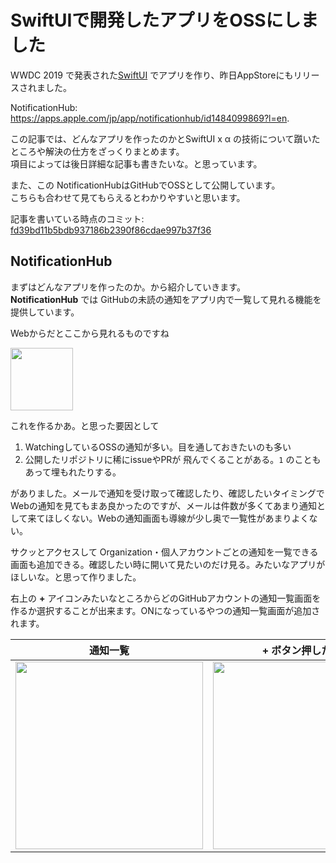 # SwiftUIで開発したアプリをOSSにしました
WWDC 2019 で発表された[SwiftUI](https://developer.apple.com/videos/play/wwdc2019/204/) でアプリを作り、昨日AppStoreにもリリースされました。  

NotificationHub: https://apps.apple.com/jp/app/notificationhub/id1484099869?l=en. 

この記事では、どんなアプリを作ったのかとSwiftUI x α の技術について躓いたところや解決の仕方をざっくりまとめます。  
項目によっては後日詳細な記事も書きたいな。と思っています。  

また、この NotificationHubはGitHubでOSSとして公開しています。  
こちらも合わせて見てもらえるとわかりやすいと思います。

記事を書いている時点のコミット: [fd39bd11b5bdb937186b2390f86cdae997b37f36](https://github.com/bannzai/NotificationHub/tree/fd39bd11b5bdb937186b2390f86cdae997b37f36)

## NotificationHub
まずはどんなアプリを作ったのか。から紹介していきます。　　
**NotificationHub** では GitHubの未読の通知をアプリ内で一覧して見れる機能を提供しています。

Webからだとここから見れるものですね

<img width=100px src="https://user-images.githubusercontent.com/10897361/67446542-e5ce6680-f64b-11e9-9ea2-553dece6e097.png" />

これを作るかあ。と思った要因として

1. WatchingしているOSSの通知が多い。目を通しておきたいのも多い
2. 公開したリポジトリに稀にissueやPRが 飛んでくることがある。`1` のこともあって埋もれたりする。

がありました。メールで通知を受け取って確認したり、確認したいタイミングでWebの通知を見てもまあ良かったのですが、メールは件数が多くてあまり通知として来てほしくない。Webの通知画面も導線が少し奥で一覧性があまりよくない。

サクッとアクセスして Organization・個人アカウントごとの通知を一覧できる画面も追加できる。確認したい時に開いて見たいのだけ見る。みたいなアプリがほしいな。と思って作りました。

右上の **+** アイコンみたいなところからどのGitHubアカウントの通知一覧画面を作るか選択することが出来ます。ONになっているやつの通知一覧画面が追加されます。

|  通知一覧  |  **+** ボタン押したあと  |
| ---- | ---- |
|  <img width=300px src="https://user-images.githubusercontent.com/10897361/67378947-04d4e600-f5c3-11e9-9cbd-e4f178ab94b8.jpg" />  |  <img width="300px" src="https://appstoreconnect.apple.com/WebObjects/iTunesConnect.woa/ra/ng/app/1484099869/ios/versioninfo/deliverable" />  |







